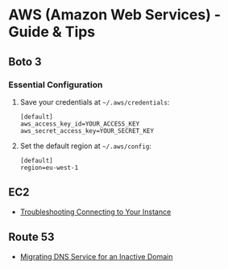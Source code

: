 # AWS (Amazon Web Services) - Guide & Tips

## Boto 3

### Essential Configuration
1. Save your credentials at `~/.aws/credentials`:

       [default]
       aws_access_key_id=YOUR_ACCESS_KEY
       aws_secret_access_key=YOUR_SECRET_KEY

2. Set the default region at `~/.aws/config`:

       [default]
       region=eu-west-1

## EC2
* [Troubleshooting Connecting to Your Instance](https://docs.aws.amazon.com/AWSEC2/latest/UserGuide/TroubleshootingInstancesConnecting.html)

## Route 53
* [Migrating DNS Service for an Inactive Domain](https://docs.aws.amazon.com/Route53/latest/DeveloperGuide/migrate-dns-domain-inactive.html)
